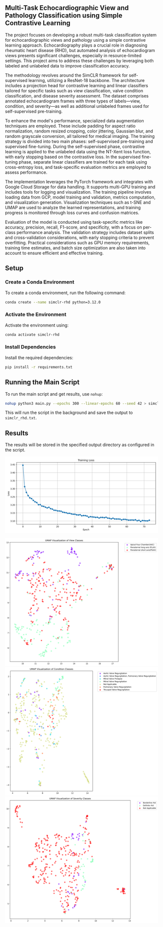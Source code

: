 ## Multi-Task Echocardiographic View and Pathology Classification using Simple Contrastive Learning

The project focuses on developing a robust multi-task classification system for echocardiographic views and pathology using a simple contrastive learning approach. Echocardiography plays a crucial role in diagnosing rheumatic heart disease (RHD), but automated analysis of echocardiogram views presents significant challenges, especially in resource-limited settings. This project aims to address these challenges by leveraging both labeled and unlabeled data to improve classification accuracy.

The methodology revolves around the SimCLR framework for self-supervised learning, utilizing a ResNet-18 backbone. The architecture includes a projection head for contrastive learning and linear classifiers tailored for specific tasks such as view classification, valve condition classification, and disease severity assessment. The dataset comprises annotated echocardiogram frames with three types of labels—view, condition, and severity—as well as additional unlabeled frames used for self-supervised pre-training.

To enhance the model's performance, specialized data augmentation techniques are employed. These include padding for aspect ratio normalization, random resized cropping, color jittering, Gaussian blur, and random grayscale conversion, all tailored for medical imaging. The training strategy is divided into two main phases: self-supervised pre-training and supervised fine-tuning. During the self-supervised phase, contrastive learning is applied to the unlabeled data using the NT-Xent loss function, with early stopping based on the contrastive loss. In the supervised fine-tuning phase, separate linear classifiers are trained for each task using cross-entropy loss, and task-specific evaluation metrics are employed to assess performance.

The implementation leverages the PyTorch framework and integrates with Google Cloud Storage for data handling. It supports multi-GPU training and includes tools for logging and visualization. The training pipeline involves loading data from GCP, model training and validation, metrics computation, and visualization generation. Visualization techniques such as t-SNE and UMAP are used to analyze the learned representations, and training progress is monitored through loss curves and confusion matrices.

Evaluation of the model is conducted using task-specific metrics like accuracy, precision, recall, F1-score, and specificity, with a focus on per-class performance analysis. The validation strategy includes dataset splits and cross-validation considerations, with early stopping criteria to prevent overfitting. Practical considerations such as GPU memory requirements, training time estimates, and batch size optimization are also taken into account to ensure efficient and effective training.
## Setup

### Create a Conda Environment

To create a conda environment, run the following command:

```sh
conda create --name simclr-rhd python=3.12.0
```

### Activate the Environment

Activate the environment using:

```sh
conda activate simclr-rhd
```

### Install Dependencies

Install the required dependencies:

```sh
pip install -r requirements.txt
```

## Running the Main Script

To run the main script and get results, use `nohup`:

```sh
nohup python3 main.py --epochs 300 --linear-epochs 60 --seed 42 > simclr_rhd.txt 2>&1 &
```

This will run the script in the background and save the output to `simclr_rhd.txt`.

## Results

The results will be stored in the specified output directory as configured in the script.

![alt text](models/simclr_training_loss.png)



![alt text](models/umap_view.png)![alt text](models/umap_condition.png)![alt text](models/umap_severity.png)